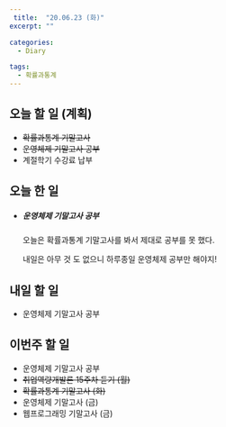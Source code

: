 ```yaml
---
 title:  "20.06.23 (화)"
excerpt: ""

categories:
  - Diary

tags:
  - 확률과통계
---
```


## 오늘 할 일 (계획)

- ~~확률과통계 기말고사~~
- ~~운영체제 기말고사 공부~~
- 계절학기 수강료 납부

## 오늘 한 일

- ##### 운영체제 기말고사 공부

  오늘은 확률과통계 기말고사를 봐서 제대로 공부를 못 했다.

  내일은 아무 것 도 없으니 하루종일 운영체제 공부만 해야지!


## 내일 할 일

- 운영체제 기말고사 공부

## 이번주 할 일

- 운영체제 기말고사 공부
- ~~취업역량개발론 15주차 듣기 (월)~~
- ~~확률과통계 기말고사 (화)~~
- 운영체제 기말고사 (금)
- 웹프로그래밍 기말고사 (금)
